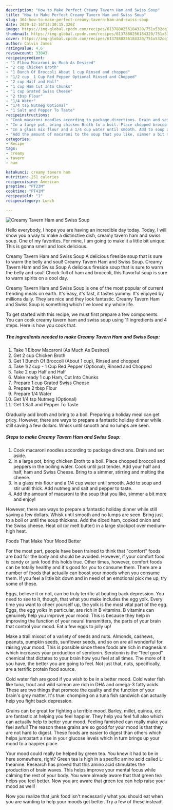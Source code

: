 ```yaml
---
description: "How to Make Perfect Creamy Tavern Ham and Swiss Soup"
title: "How to Make Perfect Creamy Tavern Ham and Swiss Soup"
slug: 364-how-to-make-perfect-creamy-tavern-ham-and-swiss-soup
date: 2020-12-16T13:30:15.326Z
image: https://img-global.cpcdn.com/recipes/6137880256184320/751x532cq70/creamy-tavern-ham-and-swiss-soup-recipe-main-photo.jpg
thumbnail: https://img-global.cpcdn.com/recipes/6137880256184320/751x532cq70/creamy-tavern-ham-and-swiss-soup-recipe-main-photo.jpg
cover: https://img-global.cpcdn.com/recipes/6137880256184320/751x532cq70/creamy-tavern-ham-and-swiss-soup-recipe-main-photo.jpg
author: Calvin James
ratingvalue: 4.6
reviewcount: 33043
recipeingredient:
- "1 Elbow Macaroni As Much As Desired"
- "2 cup Chicken Broth"
- "1 Bunch Of Broccoli About 1 cup Rinsed and chopped"
- "1/2 cup  1 Cup Red Pepper Optional Rinsed and Chopped"
- "2 cup Half and Half"
- "1 cup Ham Cut Into Chunks"
- "1 cup Grated Swiss Cheese"
- "2 tbsp Flour"
- "1/4 Water"
- "1/4 tsp Nutmeg Optional"
- "1 Salt and Pepper To Taste"
recipeinstructions:
- "Cook macaroni noodles according to package directions. Drain and set aside."
- "In a large pot, bring chicken Broth to a boil. Place chopped broccoli and peppers in the boiling water. Cook until just tender. Add your half and half, ham and Swiss Cheese. Bring to a simmer, stirring and melting the cheese."
- "In a glass mix flour and a 1/4 cup water until smooth. Add to soup and stir until thick. Add nutmeg and salt and pepper to taste."
- "Add the amount of macaroni to the soup that you like, simmer a bit more and enjoy!"
categories:
- Recipe
tags:
- creamy
- tavern
- ham

katakunci: creamy tavern ham 
nutrition: 251 calories
recipecuisine: American
preptime: "PT23M"
cooktime: "PT41M"
recipeyield: "1"
recipecategory: Lunch

---
```



![Creamy Tavern Ham and Swiss Soup](https://img-global.cpcdn.com/recipes/6137880256184320/751x532cq70/creamy-tavern-ham-and-swiss-soup-recipe-main-photo.jpg)

Hello everybody, I hope you are having an incredible day today. Today, I will show you a way to make a distinctive dish, creamy tavern ham and swiss soup. One of my favorites. For mine, I am going to make it a little bit unique. This is gonna smell and look delicious.

Creamy Tavern Ham and Swiss Soup A delicious fireside soup that is sure to warm the belly and soul! Creamy Tavern Ham and Swiss Soup. Creamy Tavern Ham and Swiss Soup A delicious fireside soup that is sure to warm the belly and soul! Chock-full of ham and broccoli, this flavorful soup is sure to warm spirits on a cool day.

Creamy Tavern Ham and Swiss Soup is one of the most popular of current trending meals on earth. It's easy, it's fast, it tastes yummy. It's enjoyed by millions daily. They are nice and they look fantastic. Creamy Tavern Ham and Swiss Soup is something which I've loved my whole life.


To get started with this recipe, we must first prepare a few components. You can cook creamy tavern ham and swiss soup using 11 ingredients and 4 steps. Here is how you cook that.

<!--inarticleads1-->

##### The ingredients needed to make Creamy Tavern Ham and Swiss Soup:

1. Take 1 Elbow Macaroni (As Much As Desired)
1. Get 2 cup Chicken Broth
1. Get 1 Bunch Of Broccoli (About 1 cup), Rinsed and chopped
1. Take 1/2 cup - 1 Cup Red Pepper (Optional), Rinsed and Chopped
1. Take 2 cup Half and Half
1. Make ready 1 cup Ham, Cut Into Chunks
1. Prepare 1 cup Grated Swiss Cheese
1. Prepare 2 tbsp Flour
1. Prepare 1/4 Water
1. Get 1/4 tsp Nutmeg (Optional)
1. Get 1 Salt and Pepper To Taste


Gradually add broth and bring to a boil. Preparing a holiday meal can get pricy. However, there are ways to prepare a fantastic holiday dinner while still saving a few dollars. Whisk until smooth and no lumps are seen. 

<!--inarticleads2-->

##### Steps to make Creamy Tavern Ham and Swiss Soup:

1. Cook macaroni noodles according to package directions. Drain and set aside.
1. In a large pot, bring chicken Broth to a boil. Place chopped broccoli and peppers in the boiling water. Cook until just tender. Add your half and half, ham and Swiss Cheese. Bring to a simmer, stirring and melting the cheese.
1. In a glass mix flour and a 1/4 cup water until smooth. Add to soup and stir until thick. Add nutmeg and salt and pepper to taste.
1. Add the amount of macaroni to the soup that you like, simmer a bit more and enjoy!


However, there are ways to prepare a fantastic holiday dinner while still saving a few dollars. Whisk until smooth and no lumps are seen. Bring just to a boil or until the soup thickens. Add the diced ham, cooked onion and the Swiss cheese. Heat oil (or melt butter) in a large stockpot over medium-high heat. 

Foods That Make Your Mood Better


For the most part, people have been trained to think that "comfort" foods are bad for the body and should be avoided. However, if your comfort food is candy or junk food this holds true. Other times, however, comfort foods can be totally healthy and it's good for you to consume them. There are a number of foods that actually can boost your moods when you consume them. If you feel a little bit down and in need of an emotional pick me up, try some of these.

Eggs, believe it or not, can be truly terrific at beating back depression. You need to see to it, though, that what you make includes the egg yolk. Every time you want to cheer yourself up, the yolk is the most vital part of the egg. Eggs, the egg yolks in particular, are rich in B vitamins. B vitamins can genuinely help you improve your mood. This is because they help in improving the function of your neural transmitters, the parts of your brain that control your mood. Eat a few eggs to jolly up!

Make a trail mixout of a variety of seeds and nuts. Almonds, cashews, peanuts, pumpkin seeds, sunflower seeds, and so on are all wonderful for raising your mood. This is possible since these foods are rich in magnesium which increases your production of serotonin. Serotonin is the "feel good" chemical that dictates to your brain how you feel at all times. The more of it you have, the better you are going to feel. Not just that, nuts, specifically, are a terrific protein food source.

Cold water fish are good if you wish to be in a better mood. Cold water fish like tuna, trout and wild salmon are rich in DHA and omega-3 fatty acids. These are two things that promote the quality and the function of your brain's grey matter. It's true: chomping on a tuna fish sandwich can actually help you fight back depression. 

Grains can be great for fighting a terrible mood. Barley, millet, quinoa, etc are fantastic at helping you feel happier. They help you feel full also which can actually help to better your mood. Feeling famished can really make you feel awful! The reason these grains are so good for your mood is that they are not hard to digest. These foods are easier to digest than others which helps jumpstart a rise in your glucose levels which in turn brings up your mood to a happier place.

Your mood could really be helped by green tea. You knew it had to be in here somewhere, right? Green tea is high in a specific amino acid called L-theanine. Research has proved that this amino acid stimulates the production of brain waves. This helps improve your mental focus while calming the rest of your body. You were already aware that that green tea helps you feel better. Now you are aware that green tea can help raise your mood as well!

Now you realize that junk food isn't necessarily what you should eat when you are wanting to help your moods get better. Try a few of these instead!

